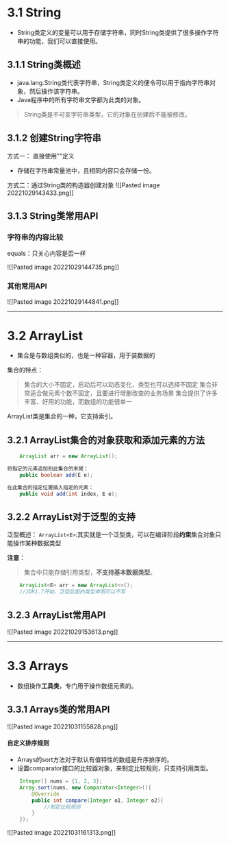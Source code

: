 # 3.1 String
- String类定义的变量可以用于存储字符串，同时String类提供了很多操作字符串的功能，我们可以直接使用。

## 3.1.1 String类概述
- java.lang.String类代表字符串，String类定义的便令可以用于指向字符串对象，然后操作该字符串。
- Java程序中的所有字符串文字都为此类的对象。

>String类是不可变字符串类型，它的对象在创建后不能被修改。

## 3.1.2 创建String字符串

方式一： 直接使用""定义
- 存储在字符串常量池中，且相同内容只会存储一份。

方式二：通过String类的构造器创建对象
![[Pasted image 20221029143433.png]]

## 3.1.3 String类常用API

### 字符串的内容比较
equals：只关心内容是否一样

![[Pasted image 20221029144735.png]]

### 其他常用API

![[Pasted image 20221029144841.png]]


---
# 3.2 ArrayList
- 集合是与数组类似的，也是一种容器，用于装数据的

集合的特点：
>集合的大小不固定，启动后可以动态变化，类型也可以选择不固定
>集合非常适合做元素个数不固定，且要进行增删改查的业务场景
>集合提供了许多丰富、好用的功能，而数组的功能很单一

ArrayList类是集合的一种，它支持索引。

## 3.2.1 ArrayList集合的对象获取和添加元素的方法

```java
	ArrayList arr = new ArrayList();
```

```java
将指定的元素追加到此集合的末尾：
	public boolean add(E e);

在此集合的指定位置插入指定的元素：
	public void add(int index, E e);
```

## 3.2.2 ArrayList对于泛型的支持

泛型概述：
`ArrayList<E>`:其实就是一个泛型类，可以在编译阶段**约束**集合对象只能操作某种数据类型

**注意**：
>集合中只能存储引用类型，**不支持基本数据类型**。

```java
	ArrayList<E> arr = new ArrayList<>();
	//JDK1.7开始，泛型后面的类型申明可以不写
```

## 3.2.3 ArrayList常用API

![[Pasted image 20221029153613.png]]

---
# 3.3 Arrays
- 数组操作**工具类**，专门用于操作数组元素的。

## 3.3.1 Arrays类的常用API

![[Pasted image 20221031155828.png]]

#### 自定义排序规则
- Arrays的sort方法对于默认有值特性的数组是升序排序的。
- 设置comparator接口的比较器对象，来制定比较规则，只支持引用类型。

```java
	Integer[] nums = {1, 2, 3};
	Array.sort(nums, new Comparator<Integer>(){
		@Override
		public int compare(Integer o1, Integer o2){
			//制定比较规则
		}
	});
```
![[Pasted image 20221031161313.png]]
